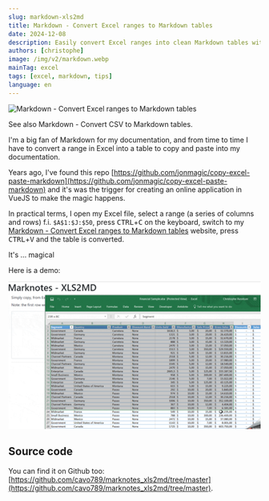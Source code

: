 ```yaml
---
slug: markdown-xls2md
title: Markdown - Convert Excel ranges to Markdown tables
date: 2024-12-08
description: Easily convert Excel ranges into clean Markdown tables with the XLS2MD online tool. Just copy your cells and paste to generate the code and a live HTML preview.
authors: [christophe]
image: /img/v2/markdown.webp
mainTag: excel
tags: [excel, markdown, tips]
language: en
---
```

![Markdown - Convert Excel ranges to Markdown tables](/img/v2/markdown.webp)

See also <Link to="/blog/markdown-csv2md">Markdown - Convert CSV to Markdown tables</Link>.

I'm a big fan of Markdown for my documentation, and from time to time I have to convert a range in Excel into a table to copy and paste into my documentation.

Years ago, I've found this repo [https://github.com/jonmagic/copy-excel-paste-markdown](https://github.com/jonmagic/copy-excel-paste-markdown) and it's was the trigger for creating an online application in VueJS to make the magic happens.

In practical terms, I open my Excel file, select a range (a series of columns and rows) f.i. `$A$1:$J:$50`, press <kbd>CTRL</kbd>+<kbd>C</kbd> on the keyboard, switch to my [Markdown - Convert Excel ranges to Markdown tables](https://xls2md.avonture.be/) website, press <kbd>CTRL</kbd>+<kbd>V</kbd> and the table is converted.

<!-- truncate -->

It's ... magical

Here is a demo:

![Markdown - Convert Excel ranges to Markdown tables](./images/demo.gif)

## Source code

You can find it on Github too: [https://github.com/cavo789/marknotes_xls2md/tree/master](https://github.com/cavo789/marknotes_xls2md/tree/master).

<Snippet filename="index.php" source="./files/index.php" />